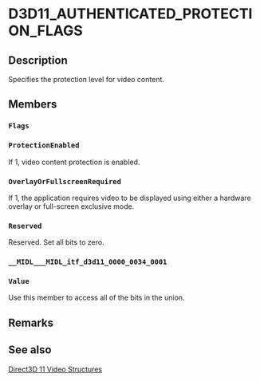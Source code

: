 # D3D11_AUTHENTICATED_PROTECTION_FLAGS

## Description

Specifies the protection level for video content.

## Members

### `Flags`

### `ProtectionEnabled`

If 1, video content protection is enabled.

### `OverlayOrFullscreenRequired`

If 1, the application requires video to be displayed using either a hardware overlay or full-screen exclusive mode.

### `Reserved`

Reserved. Set all bits to zero.

### `__MIDL___MIDL_itf_d3d11_0000_0034_0001`

### `Value`

Use this member to access all of the bits in the union.

## Remarks

## See also

[Direct3D 11 Video Structures](https://learn.microsoft.com/windows/desktop/medfound/direct3d-11-video-structures)